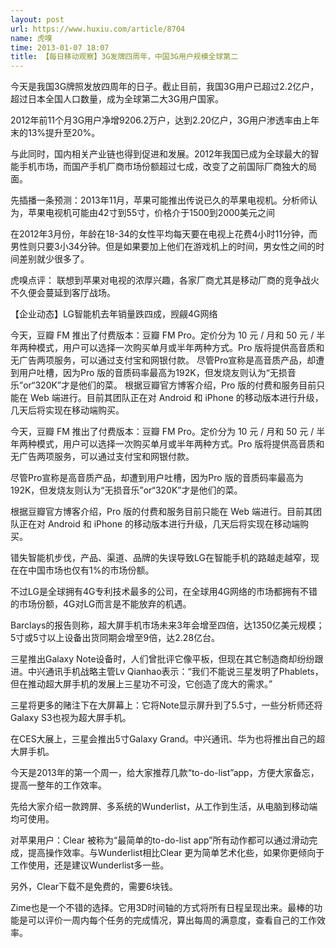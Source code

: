 ```yaml
---
layout: post
url: https://www.huxiu.com/article/8704
name: 虎嗅
time: 2013-01-07 18:07
title: 【每日移动观察】3G发牌四周年，中国3G用户规模全球第二
---
```

今天是我国3G牌照发放四周年的日子。截止目前，我国3G用户已超过2.2亿户，超过日本全国人口数量，成为全球第二大3G用户国家。

2012年前11个月3G用户净增9206.2万户，达到2.20亿户，3G用户渗透率由上年末的13%提升至20%。

与此同时，国内相关产业链也得到促进和发展。2012年我国已成为全球最大的智能手机市场，而国产手机厂商市场份额超过七成，改变了之前国际厂商独大的局面。

先插播一条预测：2013年11月，苹果可能推出传说已久的苹果电视机。分析师认为，苹果电视机可能由42寸到55寸，价格介于1500到2000美元之间

在2012年3月份，年龄在18-34的女性平均每天要在电视上花费4小时11分钟，而男性则只要3小34分钟。但是如果要加上他们在游戏机上的时间，男女性之间的时间差别就少很多了。

虎嗅点评： 联想到苹果对电视的浓厚兴趣，各家厂商尤其是移动厂商的竞争战火不久便会蔓延到客厅战场。

【企业动态】LG智能机去年销量跌四成，觊觎4G网络

今天，豆瓣 FM 推出了付费版本：豆瓣 FM Pro。定价分为 10 元 / 月和 50 元 / 半年两种模式，用户可以选择一次购买单月或半年两种方式。Pro 版将提供高音质和无广告两项服务，可以通过支付宝和网银付款。 尽管Pro宣称是高音质产品，却遭到用户吐槽，因为Pro 版的音质码率最高为192K，但发烧友则认为“无损音乐”or“320K”才是他们的菜。 根据豆瓣官方博客介绍，Pro 版的付费和服务目前只能在 Web 端进行。目前其团队正在对 Android 和 iPhone 的移动版本进行升级，几天后将实现在移动端购买。

今天，豆瓣 FM 推出了付费版本：豆瓣 FM Pro。定价分为 10 元 / 月和 50 元 / 半年两种模式，用户可以选择一次购买单月或半年两种方式。Pro 版将提供高音质和无广告两项服务，可以通过支付宝和网银付款。

尽管Pro宣称是高音质产品，却遭到用户吐槽，因为Pro 版的音质码率最高为192K，但发烧友则认为“无损音乐”or“320K”才是他们的菜。

根据豆瓣官方博客介绍，Pro 版的付费和服务目前只能在 Web 端进行。目前其团队正在对 Android 和 iPhone 的移动版本进行升级，几天后将实现在移动端购买。

错失智能机步伐，产品、渠道、品牌的失误导致LG在智能手机的路越走越窄，现在在中国市场也仅有1%的市场份额。

不过LG是全球拥有4G专利技术最多的公司，在全球用4G网络的市场都拥有不错的市场份额，4G对LG而言是不能放弃的机遇。

Barclays的报告则称，超大屏手机市场未来3年会增至四倍，达1350亿美元规模；5寸或5寸以上设备出货同期会增至9倍，达2.28亿台。

三星推出Galaxy Note设备时，人们曾批评它像平板，但现在其它制造商却纷纷跟进。中兴通讯手机战略主管Lv Qianhao表示：“我们不能说三星发明了Phablets，但在推动超大屏手机的发展上三星功不可没，它创造了庞大的需求。”

三星将更多的赌注下在大屏幕上：它将Note显示屏升到了5.5寸，一些分析师还将Galaxy S3也视为超大屏手机。

在CES大展上，三星会推出5寸Galaxy Grand。中兴通讯、华为也将推出自己的超大屏手机。

今天是2013年的第一个周一，给大家推荐几款“to-do-list”app，方便大家备忘，提高一整年的工作效率。

先给大家介绍一款跨屏、多系统的Wunderlist，从工作到生活，从电脑到移动端均可使用。

对苹果用户：Clear 被称为“最简单的to-do-list app”所有动作都可以通过滑动完成，提高操作效率。与Wunderlist相比Clear 更为简单艺术化些，如果你更倾向于工作使用，还是建议Wunderlist多一些。

另外，Clear下载不是免费的，需要6块钱。

Zime也是一个不错的选择。它用3D时间轴的方式将所有日程呈现出来。最棒的功能是可以评价一周内每个任务的完成情况，算出每周的满意度，查看自己的工作效率。

